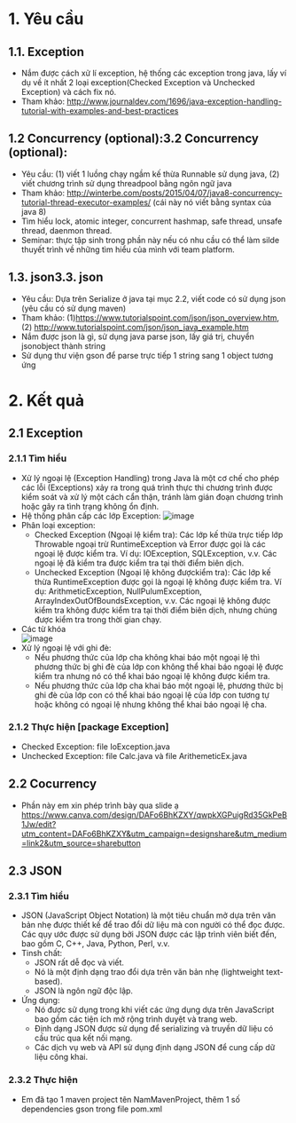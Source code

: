 # 1. Yêu cầu
## 1.1. Exception
- Nắm được cách xử lí exception, hệ thống các exception trong java, lấy ví dụ về ít nhất 2 loại exception(Checked Exception và Unchecked Exception) và cách fix nó.
- Tham khảo: http://www.journaldev.com/1696/java-exception-handling-tutorial-with-examples-and-best-practices
## 1.2 Concurrency (optional):3.2 Concurrency (optional):
- Yêu cầu: (1) viết 1 luồng chạy ngầm kế thừa Runnable sử dụng java, (2) viết chương trình sử dụng threadpool bằng ngôn ngữ java
- Tham khảo: http://winterbe.com/posts/2015/04/07/java8-concurrency-tutorial-thread-executor-examples/ (cái này nó viết bằng syntax của java 8)
- Tìm hiểu lock, atomic integer, concurrent hashmap, safe thread, unsafe thread, daenmon thread.
- Seminar: thực tập sinh trong phần này nếu có nhu cầu có thể làm silde thuyết trình về những tìm hiểu của mình với team platform.
## 1.3. json3.3. json
- Yêu cầu: Dựa trên Serialize ở java tại mục 2.2, viết code có sử dụng json (yêu cầu có sử dụng maven)
- Tham khảo: (1)https://www.tutorialspoint.com/json/json_overview.htm, (2) http://www.tutorialspoint.com/json/json_java_example.htm
- Nắm được json là gì, sử dụng java parse json, lấy giá trị, chuyển jsonobject thành string
- Sử dụng thư viện gson để parse trực tiếp 1 string sang 1 object tương ứng
# 2. Kết quả
## 2.1 Exception
### 2.1.1 Tìm hiểu
- Xử lý ngoại lệ (Exception Handling) trong Java là một cơ chế cho phép các lỗi (Exceptions) xảy ra trong quá trình thực thi chương trình được kiểm soát và xử lý một cách cẩn thận, tránh làm gián đoạn chương trình hoặc gây ra tình trạng không ổn định.
- Hệ thống phân cấp các lớp Exception:
![image](https://github.com/namdeptrai1102/DE_internship/assets/109681639/aa5b067b-4dda-4b48-9ee3-911bb6baed79)
- Phân loại exception:
  - Checked Exception (Ngoại lệ kiểm tra): Các lớp kế thừa trực tiếp lớp Throwable ngoại trừ RuntimeException và Error được gọi là các ngoại lệ được kiểm tra. Ví dụ: IOException, SQLException, v.v. Các ngoại lệ đã kiểm tra được kiểm tra tại thời điểm biên dịch.
  - Unchecked Exception (Ngoại lệ không đượckiểm tra): Các lớp kế thừa RuntimeException được gọi là ngoại lệ không được kiểm tra. Ví dụ: ArithmeticException, NullPulumException, ArrayIndexOutOfBoundsException, v.v. Các ngoại lệ không được kiểm tra không được kiểm tra tại thời điểm biên dịch, nhưng chúng được kiểm tra trong thời gian chạy.
- Các từ khóa  
![image](https://github.com/namdeptrai1102/DE_internship/assets/109681639/0512ed89-fe87-4ffe-9215-56322a24303d)
- Xử lý ngoại lệ với ghi đè:
  - Nếu phương thức của lớp cha không khai báo một ngoại lệ thì phương thức bị ghi đè của lớp con không thể khai báo ngoại lệ được kiểm tra nhưng nó có thể khai báo ngoại lệ không được kiểm tra.
  - Nếu phương thức của lớp cha khai báo một ngoại lệ, phương thức bị ghi đè của lớp con có thể khai báo ngoại lệ của lớp con tương tự hoặc không có ngoại lệ nhưng không thể khai báo ngoại lệ cha.
### 2.1.2 Thực hiện [package Exception]
- Checked Exception: file IoException.java
- Unchecked Exception: file Calc.java và file ArithemeticEx.java
## 2.2 Cocurrency
- Phần này em xin phép trình bày qua slide ạ https://www.canva.com/design/DAFo6BhKZXY/qwpkXGPuigRd35GkPeB1Jw/edit?utm_content=DAFo6BhKZXY&utm_campaign=designshare&utm_medium=link2&utm_source=sharebutton
## 2.3 JSON
### 2.3.1 Tìm hiểu
- JSON (JavaScript Object Notation) là một tiêu chuẩn mở dựa trên văn bản nhẹ được thiết kế để trao đổi dữ liệu mà con người có thể đọc được. Các quy ước được sử dụng bởi JSON được các lập trình viên biết đến, bao gồm C, C++, Java, Python, Perl, v.v.
- Tinsh chất:
  - JSON rất dễ đọc và viết.
  - Nó là một định dạng trao đổi dựa trên văn bản nhẹ (lightweight text-based).
  - JSON là ngôn ngữ độc lập.
- Ứng dụng:
  - Nó được sử dụng trong khi viết các ứng dụng dựa trên JavaScript bao gồm các tiện ích mở rộng trình duyệt và trang web.
  - Định dạng JSON được sử dụng để serializing và truyền dữ liệu có cấu trúc qua kết nối mạng.
  - Các dịch vụ web và API sử dụng định dạng JSON để cung cấp dữ liệu công khai.
### 2.3.2 Thực hiện
- Em đã tạo 1 maven project tên NamMavenProject, thêm 1 số dependencies gson trong file pom.xml
